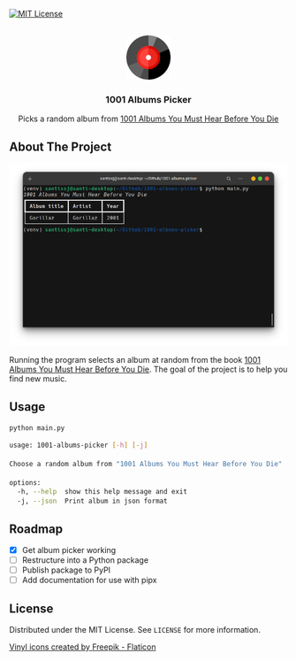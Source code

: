[![MIT License][license-shield]][license-url]

<!-- Project Title and description -->
<br />
<div align="center">
  <a href="https://github.com/santi224m/1001-albums-picker">
    <img src="images/logo.png" alt="Logo" width="80" height="80">
  </a>

  <h3 align="center">1001 Albums Picker</h3>

  <p align="center">
    Picks a random album from <a href="https://en.wikipedia.org/wiki/1001_Albums_You_Must_Hear_Before_You_Die">1001 Albums You Must Hear Before You Die</a>
  </p>
</div>

<!-- ABOUT THE PROJECT -->
## About The Project

![1001 Albums Picker Screen Shot][terminal-screenshot]

Running the program selects an album at random from the book [1001 Albums You Must Hear Before You Die](https://en.wikipedia.org/wiki/1001_Albums_You_Must_Hear_Before_You_Die). The goal of the project is to help you find new music.

<!-- USAGE EXAMPLES -->
## Usage

```bash
python main.py
```

```bash
usage: 1001-albums-picker [-h] [-j]

Choose a random album from "1001 Albums You Must Hear Before You Die"

options:
  -h, --help  show this help message and exit
  -j, --json  Print album in json format
```

<!-- ROADMAP -->
## Roadmap

- [x] Get album picker working
- [ ] Restructure into a Python package
- [ ] Publish package to PyPI
- [ ] Add documentation for use with pipx

<!-- LICENSE -->
## License

Distributed under the MIT License. See `LICENSE` for more information.

<!-- MARKDOWN LINKS & IMAGES -->
<!-- https://www.markdownguide.org/basic-syntax/#reference-style-links -->
[license-shield]: https://img.shields.io/github/license/santi224m/1001-albums-picker.svg?style=for-the-badge
[license-url]: https://github.com/santi224m/1001-albums-picker/blob/main/LICENSE
[terminal-screenshot]: images/screenshot.png
<a href="https://www.flaticon.com/free-icons/vinyl" title="vinyl icons">Vinyl icons created by Freepik - Flaticon</a>

